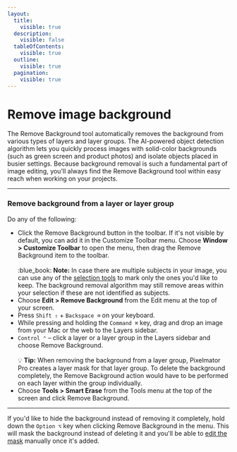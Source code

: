 ```yaml
---
layout:
  title:
    visible: true
  description:
    visible: false
  tableOfContents:
    visible: true
  outline:
    visible: true
  pagination:
    visible: true
---
```


# Remove image background

The Remove Background tool automatically removes the background from various types of layers and layer groups. The AI-powered object detection algorithm lets you quickly process images with solid-color backgrounds (such as green screen and product photos) and isolate objects placed in busier settings. Because background removal is such a fundamental part of image editing, you'll always find the Remove Background tool within easy reach when working on your projects.

***

### Remove background from a layer or layer group

Do any of the following:

* Click the Remove Background button in the toolbar. If it's not visible by default, you can add it in the Customize Toolbar menu. Choose **Window > Customize Toolbar** to open the menu, then drag the Remove Background item to the toolbar.\
  \
  :blue\_book: **Note:** In case there are multiple subjects in your image, you can use any of the [selection tools](../make-selections/) to mark only the ones you'd like to keep. The background removal algorithm may still remove areas within your selection if these are not identified as subjects.
* Choose **Edit > Remove Background** from the Edit menu at the top of your screen.
* Press `Shift ⇧` + `Backspace ⌫` on your keyboard.
* While pressing and holding the `Command ⌘` key, drag and drop an image from your Mac or the web to the Layers sidebar.
* `Control ⌃` – click a layer or a layer group in the Layers sidebar and choose Remove Background.\
  \
  :bulb: **Tip:** When removing the background from a layer group, Pixelmator Pro creates a layer mask for that layer group. To delete the background completely, the Remove Background action would have to be performed on each layer within the group individually.
* Choose **Tools > Smart Erase** from the Tools menu at the top of the screen and click Remove Background.

***

If you'd like to hide the background instead of removing it completely, hold down the `Option ⌥` key when clicking Remove Background in the menu. This will mask the background instead of deleting it and you'll be able to [edit the mask](../working-with-layers/use-layer-masks.md) manually once it's added.
